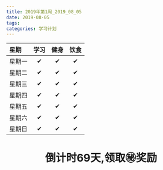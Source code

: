 ```yaml
---
title: 2019年第1周_2019_08_05
date: 2019-08-05 
tags:
categories: 学习计划
---
```


<!-- 星期|码砖总结|阅读|英语学习|健身|杂类学习|总结-->
<!--:-----------|:------------|:--------|:---------|:---------|:---------|:----------->
<!--星期一| | | |✔| | |-->
<!--星期二| | | | | | |-->
<!--星期三| | | | | | |-->
<!--星期四| | | | | | |-->
<!--星期五| | | | | | |-->
<!--星期六| | | | | | |-->
<!--星期日| | | | | | |-->
<!--总计| | | | | | |-->

星期|学习|健身|饮食
:----|:----------:|:----------:|:----------:
星期一|✔|✔|✔| 
星期二|✔|✔|✔| 
星期三|✔|✔|✔| 
星期四|✔|✔|✔| 
星期五|✔|✔|✔| 
星期六|✔|✔|✔| 
星期日|✔|✔|✔| 
# <center>倒计时69天,领取㊙️奖励</center>


<!--![](../images/head.png)-->
<!--<img src="../images/head.png" width = 20% height = 20% />-->

<!--星期三|💖⭕️⭕️💖|❤️<font color="#dd0000">七夕</font>❤️|💐<font color="#dd00dd">快乐</font>💐| -->
